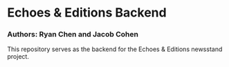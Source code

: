# Echoes & Editions Backend
### Authors: Ryan Chen and Jacob Cohen

This repository serves as the backend for the Echoes & Editions newsstand project.
